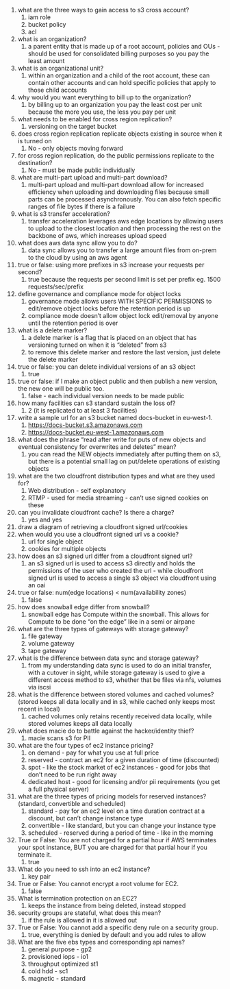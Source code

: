 1. what are the three ways to gain access to s3 cross account?
    1. iam role
    2. bucket policy
    3. acl
2. what is an organization?
    1. a parent entity that is made up of a root account, policies and OUs - should be used for consolidated billing purposes so you pay the least amount
3. what is an organizational unit?
    1. within an organization and a child of the root account, these can contain other accounts and can hold specific policies that apply to those child accounts
4. why would you want everything to bill up to the organization?
    1. by billing up to an organization you pay the least cost per unit because the more you use, the less you pay per unit
5. what needs to be enabled for cross region replication?
    1. versioning on the target bucket
6. does cross region replication replicate objects existing in source when it is turned on
    1. No - only objects moving forward
7. for cross region replication, do the public permissions replicate to the destination?
    1. No - must be made public individually
8. what are multi-part upload and multi-part download?
    1. multi-part upload and multi-part download allow for increased efficiency when uploading and downloading files because small parts can be processed asynchronously. You can also fetch specific ranges of file bytes if there is a failure
9. what is s3 transfer acceleration?
    1. transfer acceleration leverages aws edge locations by allowing users to upload to the closest location and then processing the rest on the backbone of aws, which increases upload speed
10. what does aws data sync allow you to do?
    1. data sync allows you to transfer a large amount files from on-prem to the cloud by using an aws agent
11. true or false: using more prefixes in s3 increase your requests per second?
    1. true because the requests per second limit is set per prefix eg. 1500 requests/sec/prefix
12. define governance and compliance mode for object locks
    1. governance mode allows users WITH SPECIFIC PERMISSIONS to edit/remove object locks before the retention period is up
    2. compliance mode doesn’t allow object lock edit/removal by anyone until the retention period is over
13. what is a delete marker?
    1. a delete marker is a flag that is placed on an object that has versioning turned on when it is “deleted” from s3
    2. to remove this delete marker and restore the last version, just delete the delete marker
14. true or false: you can delete individual versions of an s3 object
    1. true
15. true or false: if I make an object public and then publish a new version, the new one will be public too.
    1. false - each individual version needs to be made public
16. how many facilities can s3 standard sustain the loss of?
    1. 2 (it is replicated to at least 3 facilities)
17. write a sample url for an s3 bucket named docs-bucket in eu-west-1.
    1. https://docs-bucket.s3.amazonaws.com
    2. https://docs-bucket.eu-west-1.amazonaws.com
18. what does the phrase “read after write for puts of new objects and eventual consistency for overwrites and deletes” mean?
    1. you can read the NEW objects immediately after putting them on s3, but there is a potential small lag on put/delete operations of existing objects
19. what are the two cloudfront distribution types and what are they used for?
    1. Web distribution - self explanatory
    2. RTMP - used for media streaming - can’t use signed cookies on these
20. can you invalidate cloudfront cache? Is there a charge?
    1. yes and yes
21. draw a diagram of retrieving a cloudfront signed url/cookies
22. when would you use a cloudfront signed url vs a cookie?
    1. url for single object
    2. cookies for multiple objects
23. how does an s3 signed url differ from a cloudfront signed url?
    1. an s3 signed url is used to access s3 directly and holds the permissions of the user who created the url - while cloudfront signed url is used to access a single s3 object via cloudfront using an oai
24. true or false: num(edge locations) < num(availability zones)
    1. false
25. how does snowball edge differ from snowball?
    1. snowball edge has Compute within the snowball. This allows for Compute to be done “on the edge” like in a semi or airpane
26. what are the three types of gateways with storage gateway?
    1. file gateway
    2. volume gateway
    3. tape gateway
27. what is the difference between data sync and storage gateway?
    1. from my understanding data sync is used to do an initial transfer, with a cutover in sight, while storage gateway is used to give a different access method to s3, whether that be files via nfs, volumes via iscsi
28. what is the difference between stored volumes and cached volumes? (stored keeps all data locally and in s3, while cached only keeps most recent in local)
    1. cached volumes only retains recently received data locally, while stored volumes keeps all data locally
29. what does macie do to battle against the hacker/identity thief?
    1. macie scans s3 for PII
30. what are the four types of ec2 instance pricing?
    1. on demand - pay for what you use at full price
    2. reserved - contract an ec2 for a given duration of time (discounted)
    3. spot - like the stock market of ec2 instances - good for jobs that don’t need to be run right away
    4. dedicated host - good for licensing and/or pii requirements (you get a full physical server)
31. what are the three types of pricing models for reserved instances? (standard, convertible and scheduled)
    1. standard - pay for an ec2 level on a time duration contract at a discount, but can’t change instance type
    2. convertible - like standard, but you can change your instance type
    3. scheduled - reserved during a period of time - like in the morning
32. True or False: You are not charged for a partial hour if AWS terminates your spot instance, BUT you are charged for that partial hour if you terminate it.
    1. true
33. What do you need to ssh into an ec2 instance?
    1. key pair
34. True or False: You cannot encrypt a root volume for EC2.
    1. false
35. What is termination protection on an EC2?
    1. keeps the instance from being deleted, instead stopped
36. security groups are stateful, what does this mean?
    1. if the rule is allowed in it is allowed out
37. True or False: You cannot add a specific deny rule on a security group.
    1. true, everything is denied by default and you add rules to allow
38. What are the five ebs types and corresponding api names?
    1. general purpose - gp2
    2. provisioned iops - io1
    3. throughput optimized st1
    4. cold hdd - sc1
    5. magnetic - standard

